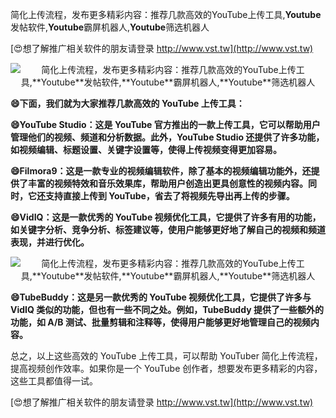 简化上传流程，发布更多精彩内容：推荐几款高效的YouTube上传工具,**Youtube**发帖软件,**Youtube**霸屏机器人,**Youtube**筛选机器人

[😍想了解推广相关软件的朋友请登录 http://www.vst.tw](http://www.vst.tw)

 <center><img src="https://vst.tw/MP4/tuiguang/png/5.png" alt="简化上传流程，发布更多精彩内容：推荐几款高效的YouTube上传工具,**Youtube**发帖软件,**Youtube**霸屏机器人,**Youtube**筛选机器人"></center>

**😄下面，我们就为大家推荐几款高效的 YouTube 上传工具：**

**😄YouTube Studio：这是 YouTube 官方推出的一款上传工具，它可以帮助用户管理他们的视频、频道和分析数据。此外，YouTube Studio 还提供了许多功能，如视频编辑、标题设置、关键字设置等，使得上传视频变得更加容易。**

**😄Filmora9：这是一款专业的视频编辑软件，除了基本的视频编辑功能外，还提供了丰富的视频特效和音乐效果库，帮助用户创造出更具创意性的视频内容。同时，它还支持直接上传到 YouTube，省去了将视频先导出再上传的步骤。**

**😄VidIQ：这是一款优秀的 YouTube 视频优化工具，它提供了许多有用的功能，如关键字分析、竞争分析、标签建议等，使用户能够更好地了解自己的视频和频道表现，并进行优化。**

 <center><img src="https://vst.tw/MP4/tuiguang/png/8.png" alt="简化上传流程，发布更多精彩内容：推荐几款高效的YouTube上传工具,**Youtube**发帖软件,**Youtube**霸屏机器人,**Youtube**筛选机器人"></center>

**😄TubeBuddy：这是另一款优秀的 YouTube 视频优化工具，它提供了许多与 VidIQ 类似的功能，但也有一些不同之处。例如，TubeBuddy 提供了一些额外的功能，如 A/B 测试、批量剪辑和注释等，使得用户能够更好地管理自己的视频内容。**

总之，以上这些高效的 YouTube 上传工具，可以帮助 YouTuber 简化上传流程，提高视频创作效率。如果你是一个 YouTube 创作者，想要发布更多精彩的内容，这些工具都值得一试。

[😍想了解推广相关软件的朋友请登录 http://www.vst.tw](http://www.vst.tw)



